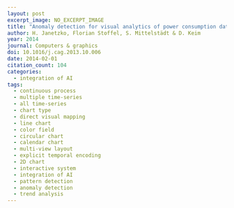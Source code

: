 ```yaml
---
layout: post
excerpt_image: NO_EXCERPT_IMAGE
title: "Anomaly detection for visual analytics of power consumption data"
author: H. Janetzko, Florian Stoffel, S. Mittelstädt & D. Keim
year: 2014
journal: Computers & graphics
doi: 10.1016/j.cag.2013.10.006
date: 2014-02-01
citation_count: 104
categories:
  - integration of AI
tags:
  - continuous process
  - multiple time-series
  - all time-series
  - chart type
  - direct visual mapping
  - line chart
  - color field
  - circular chart
  - calendar chart
  - multi-view layout
  - explicit temporal encoding
  - 2D chart
  - interactive system
  - integration of AI
  - pattern detection
  - anomaly detection
  - trend analysis
---
```


